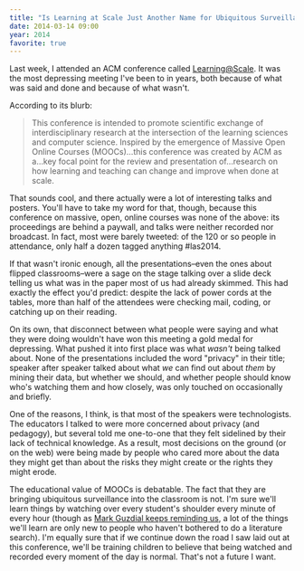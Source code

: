 ```yaml
---
title: "Is Learning at Scale Just Another Name for Ubiquitous Surveillance in the Classroom?"
date: 2014-03-14 09:00
year: 2014
favorite: true
---
```

<p>
  Last week,
  I attended an ACM conference called <a href="http://learningatscale.acm.org/">Learning@Scale</a>.
  It was the most depressing meeting I've been to in years,
  both because of what was said and done and because of what wasn't.
</p>
<p>
  According to its blurb:
</p>
<blockquote>
  This conference is intended to promote scientific exchange of interdisciplinary research
  at the intersection of the learning sciences and computer science.
  Inspired by the emergence of Massive Open Online Courses (MOOCs)…this conference was created by ACM
  as a…key focal point for the review and presentation of…research
  on how learning and teaching can change and improve when done at scale.
</blockquote>
<p>
  That sounds cool,
  and there actually were a lot of interesting talks and posters.
  You'll have to take my word for that,
  though,
  because this conference on massive, open, online courses was none of the above:
  its proceedings are behind a paywall,
  and talks were neither recorded nor broadcast.
  In fact, most were barely tweeted:
  of the 120 or so people in attendance,
  only half a dozen tagged anything #las2014.
</p>
<p>
  If that wasn't ironic enough,
  all the presentations–even the ones about flipped classrooms–were
  a sage on the stage talking over a slide deck
  telling us what was in the paper most of us had already skimmed.
  This had exactly the effect you'd predict:
  despite the lack of power cords at the tables,
  more than half of the attendees were checking mail, coding, or catching up on their reading.
</p>
<p>
  On its own,
  that disconnect between what people were saying and what they were doing
  wouldn't have won this meeting a gold medal for depressing.
  What pushed it into first place was what <em>wasn't</em> being talked about.
  None of the presentations included the word "privacy" in their title;
  speaker after speaker talked about what <em>we</em> can find out about <em>them</em>
  by mining their data,
  but whether we should,
  and whether people should know who's watching them and how closely,
  was only touched on occasionally and briefly.
</p>
<p>
  One of the reasons,
  I think,
  is that most of the speakers were technologists.
  The educators I talked to were more concerned about privacy (and pedagogy),
  but several told me one-to-one that they felt sidelined
  by their lack of technical knowledge.
  As a result,
  most decisions on the ground (or on the web)
  were being made by people who cared more about the data they might get
  than about the risks they might create
  or the rights they might erode.
</p>
<p>
  The educational value of MOOCs is debatable.
  The fact that they are bringing ubiquitous surveillance into the classroom is not.
  I'm sure we'll learn things by watching over every student's shoulder
  every minute of every hour
  (though as <a href="http://computinged.wordpress.com/2014/01/31/big-data-vs-old-psychology-work-harder-vs-work-smarter/">Mark Guzdial keeps reminding us</a>,
  a lot of the things we'll learn are only new to people
  who haven't bothered to do a literature search).
  I'm equally sure that if we continue down the road I saw laid out at this conference,
  we'll be training children to believe that being watched and recorded every moment of the day is normal.
  That's not a future I want.
</p>
